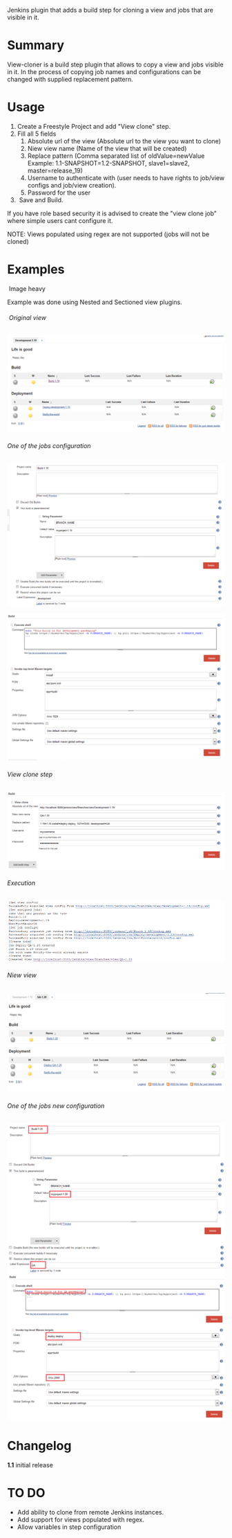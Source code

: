 Jenkins plugin that adds a build step for cloning a view and jobs that
are visible in it.

# Summary

View-cloner is a build step plugin that allows to copy a view and jobs
visible in it. In the process of copying job names and configurations
can be changed with supplied replacement pattern.

# Usage

1.  Create a Freestyle Project and add "View clone" step.
2.  Fill all 5 fields
    1.  Absolute url of the view (Absolute url to the view you want to
        clone)
    2.  Niew view name (Name of the view that will be created)
    3.  Replace pattern (Comma separated list of oldValue=newValue
        Example: 1.1-SNAPSHOT=1.2-SNAPSHOT, slave1=slave2,
        master=release\_19)
    4.  Username to authenticate with (user needs to have rights to
        job/view configs and job/view creation).
    5.  Password for the user
3.   Save and Build.

If you have role based security it is advised to create the "view clone
job" where simple users cant configure it.

NOTE: Views populated using regex are not supported (jobs will not be
cloned)

# Examples

 Image heavy

Example was done using Nested and Sectioned view plugins.

######  Original view

![](docs/images/view19.PNG)

###### One of the jobs configuration

![](docs/images/build1.PNG)

![](docs/images/build21.PNG)

###### View clone step

![](docs/images/viewclone2.PNG)

###### Execution

![](docs/images/console.PNG)

###### Niew view

![](docs/images/view20.PNG)

###### One of the jobs new configuration

![](docs/images/build31.PNG)  
![](docs/images/build42.PNG)

# Changelog

**1.1** initial release

# TO DO

-   Add ability to clone from remote Jenkins instances.
-   Add support for views populated with regex.
-   Allow variables in step configuration
